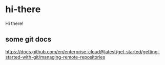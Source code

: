 # hi-there
Hi there!

## some git docs
https://docs.github.com/en/enterprise-cloud@latest/get-started/getting-started-with-git/managing-remote-repositories
